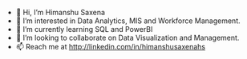 - 👋 Hi, I’m Himanshu Saxena
- 👀 I’m interested in Data Analytics, MIS and Workforce Management.
- 🌱 I’m currently learning SQL and PowerBI
- 💞️ I’m looking to collaborate on Data Visualization and Management.
- 📫 Reach me at http://linkedin.com/in/himanshusaxenahs
